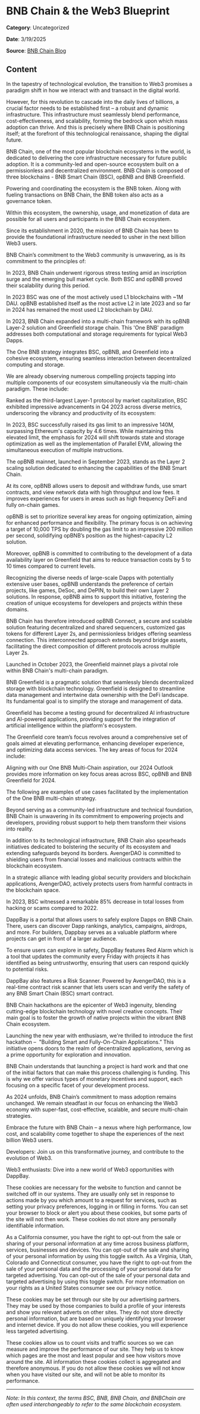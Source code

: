# BNB Chain & the Web3 Blueprint

**Category**: Uncategorized

**Date**: 3/19/2025

**Source**: [BNB Chain Blog](https://www.bnbchain.org/en/blog/bnb-chain-the-web3-blueprint)

## Content

In the tapestry of technological evolution, the transition to Web3 promises a paradigm shift in how we interact with and transact in the digital world.

However, for this revolution to cascade into the daily lives of billions, a crucial factor needs to be established first – a robust and dynamic infrastructure. This infrastructure must seamlessly blend performance, cost-effectiveness, and scalability, forming the bedrock upon which mass adoption can thrive. And this is precisely where BNB Chain is positioning itself; at the forefront of this technological renaissance, shaping the digital future.

BNB Chain, one of the most popular blockchain ecosystems in the world, is dedicated to delivering the core infrastructure necessary for future public adoption. It is a community-led and open-source ecosystem built on a permissionless and decentralized environment. BNB Chain is composed of three blockchains - BNB Smart Chain (BSC), opBNB and BNB Greenfield.

Powering and coordinating the ecosystem is the BNB token. Along with fueling transactions on BNB Chain, the BNB token also acts as a governance token.

Within this ecosystem, the ownership, usage, and monetization of data are possible for all users and participants in the BNB Chain ecosystem.

Since its establishment in 2020, the mission of BNB Chain has been to provide the foundational infrastructure needed to usher in the next billion Web3 users.

BNB Chain’s commitment to the Web3 community is unwavering, as is its commitment to the principles of:

In 2023, BNB Chain underwent rigorous stress testing amid an inscription surge and the emerging bull market cycle. Both BSC and opBNB proved their scalability during this period.

In 2023 BSC was one of the most actively used L1 blockchains with ~1M DAU. opBNB established itself as the most active L2 in late 2023 and so far in 2024 has remained the most used L2 blockchain by DAU.

In 2023, BNB Chain expanded into a multi-chain framework with its opBNB Layer-2 solution and Greenfield storage chain. This 'One BNB' paradigm addresses both computational and storage requirements for typical Web3 Dapps.

The One BNB strategy integrates BSC, opBNB, and Greenfield into a cohesive ecosystem, ensuring seamless interaction between decentralized computing and storage.

We are already observing numerous compelling projects tapping into multiple components of our ecosystem simultaneously via the multi-chain paradigm. These include:

Ranked as the third-largest Layer-1 protocol by market capitalization, BSC exhibited impressive advancements in Q4 2023 across diverse metrics, underscoring the vibrancy and productivity of its ecosystem:

In 2023, BSC successfully raised its gas limit to an impressive 140M, surpassing Ethereum's capacity by 4.6 times. While maintaining this elevated limit, the emphasis for 2024 will shift towards state and storage optimization as well as the implementation of Parallel EVM, allowing the simultaneous execution of multiple instructions.

The opBNB mainnet, launched in September 2023, stands as the Layer 2 scaling solution dedicated to enhancing the capabilities of the BNB Smart Chain.

At its core, opBNB allows users to deposit and withdraw funds, use smart contracts, and view network data with high throughput and low fees. It improves experiences for users in areas such as high frequency DeFi and fully on-chain games.

opBNB is set to prioritize several key areas for ongoing optimization, aiming for enhanced performance and flexibility. The primary focus is on achieving a target of 10,000 TPS by doubling the gas limit to an impressive 200 million per second, solidifying opBNB’s position as the highest-capacity L2 solution.

Moreover, opBNB is committed to contributing to the development of a data availability layer on Greenfield that aims to reduce transaction costs by 5 to 10 times compared to current levels.

Recognizing the diverse needs of large-scale Dapps with potentially extensive user bases, opBNB understands the preference of certain projects, like games, DeSoc, and DePIN, to build their own Layer 2 solutions. In response, opBNB aims to support this initiative, fostering the creation of unique ecosystems for developers and projects within these domains.

BNB Chain has therefore introduced opBNB Connect, a secure and scalable solution featuring decentralized and shared sequencers, customized gas tokens for different Layer 2s, and permissionless bridges offering seamless connection. This interconnected approach extends beyond bridge assets, facilitating the direct composition of different protocols across multiple Layer 2s.

Launched in October 2023, the Greenfield mainnet plays a pivotal role within BNB Chain's multi-chain paradigm.

BNB Greenfield is a pragmatic solution that seamlessly blends decentralized storage with blockchain technology. Greenfield is designed to streamline data management and intertwine data ownership with the DeFi landscape. Its fundamental goal is to simplify the storage and management of data.

Greenfield has become a testing ground for decentralized AI infrastructure and AI-powered applications, providing support for the integration of artificial intelligence within the platform's ecosystem.

The Greenfield core team’s focus revolves around a comprehensive set of goals aimed at elevating performance, enhancing developer experience, and optimizing data access services. The key areas of focus for 2024 include:

Aligning with our One BNB Multi-Chain aspiration, our 2024 Outlook provides more information on key focus areas across BSC, opBNB and BNB Greenfield for 2024.

The following are examples of use cases facilitated by the implementation of the One BNB multi-chain strategy.

Beyond serving as a community-led infrastructure and technical foundation, BNB Chain is unwavering in its commitment to empowering projects and developers, providing robust support to help them transform their visions into reality.

In addition to its technological infrastructure, BNB Chain also spearheads initiatives dedicated to bolstering the security of its ecosystem and extending safeguards beyond its borders. AvengerDAO is committed to shielding users from financial losses and malicious contracts within the blockchain ecosystem.

In a strategic alliance with leading global security providers and blockchain applications, AvengerDAO, actively protects users from harmful contracts in the blockchain space.

In 2023, BSC witnessed a remarkable 85% decrease in total losses from hacking or scams compared to 2022.

DappBay is a portal that allows users to safely explore Dapps on BNB Chain. There, users can discover Dapp rankings, analytics, campaigns, airdrops, and more. For builders, Dappbay serves as a valuable platform where projects can get in front of a larger audience.

To ensure users can explore in safety, DappBay features Red Alarm which is a tool that updates the community every Friday with projects it has identified as being untrustworthy, ensuring that users can respond quickly to potential risks.

DappBay also features a Risk Scanner. Powered by AvengerDAO, this is a real-time contract risk scanner that lets users scan and verify the safety of any BNB Smart Chain (BSC) smart contract.

BNB Chain hackathons are the epicenter of Web3 ingenuity, blending cutting-edge blockchain technology with novel creative concepts. Their main goal is to foster the growth of native projects within the vibrant BNB Chain ecosystem.

Launching the new year with enthusiasm, we're thrilled to introduce the first hackathon –  "Building Smart and Fully-On-Chain Applications.” This initiative opens doors to the realm of decentralized applications, serving as a prime opportunity for exploration and innovation.

BNB Chain understands that launching a project is hard work and that one of the initial factors that can make this process challenging is funding. This is why we offer various types of monetary incentives and support, each focusing on a specific facet of your development process.

As 2024 unfolds, BNB Chain’s commitment to mass adoption remains unchanged. We remain steadfast in our focus on enhancing the Web3 economy with super-fast, cost-effective, scalable, and secure multi-chain strategies.

Embrace the future with BNB Chain – a nexus where high performance, low cost, and scalability come together to shape the experiences of the next billion Web3 users.

Developers: Join us on this transformative journey, and contribute to the evolution of Web3.

Web3 enthusiasts: Dive into a new world of Web3 opportunities with DappBay.

These cookies are necessary for the website to function and cannot be switched off in our systems. They are usually only set in response to actions made by you which amount to a request for services, such as setting your privacy preferences, logging in or filling in forms. You can set your browser to block or alert you about these cookies, but some parts of the site will not then work. These cookies do not store any personally identifiable information.

As a California consumer, you have the right to opt-out from the sale or sharing of your personal information at any time across business platform, services, businesses and devices. You can opt-out of the sale and sharing of your personal information by using this toggle switch. As a Virginia, Utah, Colorado and Connecticut consumer, you have the right to opt-out from the sale of your personal data and the processing of your personal data for targeted advertising. You can opt-out of the sale of your personal data and targeted advertising by using this toggle switch. For more information on your rights as a United States consumer see our privacy notice.

These cookies may be set through our site by our advertising partners. They may be used by those companies to build a profile of your interests and show you relevant adverts on other sites. They do not store directly personal information, but are based on uniquely identifying your browser and internet device. If you do not allow these cookies, you will experience less targeted advertising.

These cookies allow us to count visits and traffic sources so we can measure and improve the performance of our site. They help us to know which pages are the most and least popular and see how visitors move around the site. All information these cookies collect is aggregated and therefore anonymous. If you do not allow these cookies we will not know when you have visited our site, and will not be able to monitor its performance.



---

*Note: In this context, the terms BSC, BNB, BNB Chain, and BNBChain are often used interchangeably to refer to the same blockchain ecosystem.*

